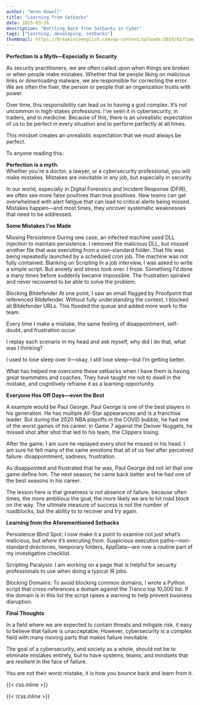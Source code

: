 ```yaml
---
author: "Wren Howell"
title: "Learning from Setbacks"
date: 2025-03-26
description: "Battling Back from Setbacks in Cyber"
tags: ["Learning, developing, setbacks"]
thumbnail: https://breakintoenglish.com/wp-content/uploads/2019/03/Common-mistakes-in-English-to-avoid.png
---
```

   
**Perfection Is a Myth—Especially in Security**

As security practitioners, we are often called upon when things are broken or when people make mistakes. Whether that be people liking on malicious links or downloading malware, we are responsible for correcting the error. We are often the fixer, the person or people that an organization trusts with power. 

Over time, this responsibility can lead us to having a god complex. It’s not uncommon in high-stakes professions. I’ve seen it in cybersecurity, in traders, and in medicine. Because of this, there is an unrealistic expectation of us to be perfect in every situation and to perform perfectly at all times. 

This mindset creates an unrealistic expectation that we must always be perfect.

To anyone reading this:  

**Perfection is a myth.**  
Whether you're a doctor, a lawyer, or a cybersecurity professional, you will make mistakes. Mistakes are inevitable in any job, but especially in security.

In our world, especially in Digital Forensics and Incident Response (DFIR), we often see more false positives than true positives. New teams can get overwhelmed with alert fatigue that can lead to  critical alerts being missed. Mistakes happen—and most times, they uncover systematic weaknesses that need to be addressed.

**Some Mistakes I’ve Made**

Missing Persistence 
During one case, an infected machine used DLL injection to maintain persistence. I removed the malicious DLL, but missed another file that was executing from a non-standard folder. That file was being repeatedly launched by a scheduled cron job. The machine was not fully contained.
Blanking on Scripting 
In a job interview, I was asked to write a simple script. But anxiety and stress took over. I froze. Something I’d done a many times  before suddenly became impossible. The frustration spiraled and never recovered to be able to solve the problem.

Blocking Bitdefender
At one point, I saw an email flagged by Proofpoint that referenced Bitdefender. Without fully understanding the context, I blocked all Bitdefender URLs. This flooded the queue and added more work to the team.

Every time I make a mistake, the same feeling of disappointment, self-doubt, and frustration occur.

I replay each scenario  in my head and ask myself, why did I do that, what was I thinking? 

I used to lose sleep over it—okay, I still lose sleep—but I’m getting better.

What has helped me overcome these setbacks when I have them is having  great teammates and coaches. They have taught me not to dwell in the mistake, and cognitively reframe it as a learning opportunity. 

**Everyone Has Off Days—even the Best**
 
A example would be Paul George. Paul George is one of the best players in his generation. He has multiple All-Star appearances and is a  franchise leader. But during the 2020 NBA playoffs in the COVID bubble, he had one of the worst games of his career. In Game 7 against the Denver Nuggets, he missed shot after shot that led to his team, the Clippers losing. 

After the game, I am sure he replayed every shot he missed in his head. I am sure he felt many of the same emotions that all of us feel after perceived failure: disappointment, sadness, frustration.  

As disappointed and frustrated that he was,  Paul George did not let that one game define him. The next season, he came back better and he had one of the best seasons in his career. 

The lesson here is that greatness is not absence of failure, because often times, the more ambitious the goal, the more likely we are to hit road block on the way. The ultimate measure of success is not the number of roadblocks, but the ability to to recover and try again. 

**Learning from the Aforementioned Setbacks**

Persistence Blind Spot:
I now make it a point to examine not just what’s malicious, but _where_ it’s executing from. Suspicious execution paths—non-standard directories, temporary folders, AppData—are now a routine part of my investigative checklist.

Scripting Paralysis:
I am working on a page that is helpful for security professionals to use when doing a typical IR jobs. 

Blocking Domains:
To avoid blocking common domains, I wrote a Python script that cross-references a domain against the Tranco top 10,000 list. If the domain is in this list the script raises a warning to help prevent business disruption. 

**Final Thoughts**

In a field where we are expected to contain threats and mitigate risk, it easy to believe that failure is unacceptable. However, cybersecurity is a complex field with many moving parts that makes failure inevitable. 

The goal of a cybersecurity, and society as a whole, should not be to eliminate mistakes entirely, but to have systems, teams, and mindsets that are resilient in the face of failure. 

You are not their worst mistake, it is how you bounce back and learn from it. 

{{< css.inline >}}

<style>
.emojify {
	font-family: Apple Color Emoji, Segoe UI Emoji, NotoColorEmoji, Segoe UI Symbol, Android Emoji, EmojiSymbols;
	font-size: 2rem;
	vertical-align: middle;
}
@media screen and (max-width:650px) {
  .nowrap {
    display: block;
    margin: 25px 0;
  }
}
{{ $image := $resource.Fit "600x400" }}
</style>

{{< /css.inline >}}
